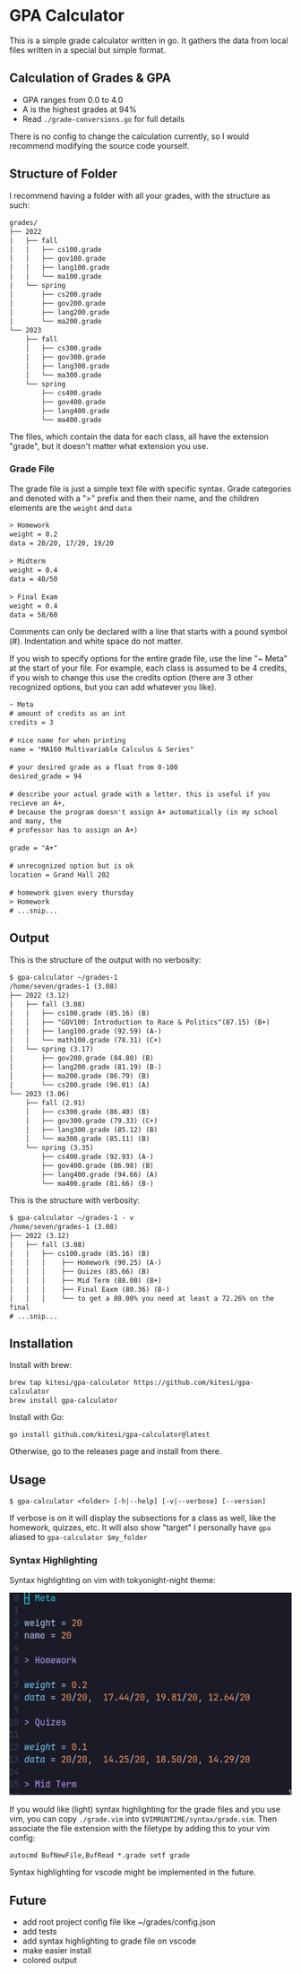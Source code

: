 # GPA Calculator

This is a simple grade calculator written in go.
It gathers the data from local files written in
a special but simple format.

## Calculation of Grades & GPA

-   GPA ranges from 0.0 to 4.0
-   A is the highest grades at 94%
-   Read `./grade-conversions.go` for full details

There is no config to change the calculation currently, so I would recommend
modifying the source code yourself.

## Structure of Folder

I recommend having a folder with all your grades, with the structure as such:

```
grades/
├── 2022
│   ├── fall
│   │   ├── cs100.grade
│   │   ├── gov100.grade
│   │   ├── lang100.grade
│   │   └── ma100.grade
│   └── spring
│       ├── cs200.grade
│       ├── gov200.grade
│       ├── lang200.grade
│       └── ma200.grade
└── 2023
    ├── fall
    │   ├── cs300.grade
    │   ├── gov300.grade
    │   ├── lang300.grade
    │   └── ma300.grade
    └── spring
        ├── cs400.grade
        ├── gov400.grade
        ├── lang400.grade
        └── ma400.grade
```

The files, which contain the data for each class, all have the extension "grade", but it doesn't matter what extension you use.

### Grade File

The grade file is just a simple text file with specific syntax.
Grade categories and denoted with a ">" prefix and then their name,
and the children elements are the `weight` and `data`

```
> Homework
weight = 0.2
data = 20/20, 17/20, 19/20

> Midterm
weight = 0.4
data = 40/50

> Final Exam
weight = 0.4
data = 58/60
```

Comments can only be declared with a line that starts with a pound symbol (#).
Indentation and white space do not matter.

If you wish to specify options for the entire grade file, use the line "~ Meta"
at the start of your file. For example, each class is assumed to be 4 credits,
if you wish to change this use the credits option (there are 3 other recognized
options, but you can add whatever you like).

```
~ Meta
# amount of credits as an int
credits = 3

# nice name for when printing
name = "MA160 Multivariable Calculus & Series"

# your desired grade as a float from 0-100
desired_grade = 94

# describe your actual grade with a letter. this is useful if you recieve an A+,
# because the program doesn't assign A+ automatically (in my school and many, the
# professor has to assign an A+)

grade = "A+"

# unrecognized option but is ok
location = Grand Hall 202

# homework given every thursday
> Homework
# ...snip...
```

## Output

This is the structure of the output with no verbosity:

```shell
$ gpa-calculator ~/grades-1
/home/seven/grades-1 (3.08)
├── 2022 (3.12)
│   ├── fall (3.08)
│   │   ├── cs100.grade (85.16) (B)
│   │   ├── "GOV100: Introduction to Race & Politics"(87.15) (B+)
│   │   ├── lang100.grade (92.59) (A-)
│   │   └── math100.grade (78.31) (C+)
│   └── spring (3.17)
│       ├── gov200.grade (84.80) (B)
│       ├── lang200.grade (81.19) (B-)
│       ├── ma200.grade (86.79) (B)
│       └── cs200.grade (96.01) (A)
└── 2023 (3.06)
    ├── fall (2.91)
    │   ├── cs300.grade (86.40) (B)
    │   ├── gov300.grade (79.33) (C+)
    │   ├── lang300.grade (85.12) (B)
    │   └── ma300.grade (85.11) (B)
    └── spring (3.35)
        ├── cs400.grade (92.93) (A-)
        ├── gov400.grade (86.98) (B)
        ├── lang400.grade (94.66) (A)
        └── ma400.grade (81.66) (B-)
```

This is the structure with verbosity:

```shell
$ gpa-calculator ~/grades-1 - v
/home/seven/grades-1 (3.08)
├── 2022 (3.12)
│   ├── fall (3.08)
│   │   ├── cs100.grade (85.16) (B)
│   │   │    ├── Homework (90.25) (A-)
│   │   │    ├── Quizes (85.66) (B)
│   │   │    ├── Mid Term (88.00) (B+)
│   │   │    ├── Final Eaxm (80.36) (B-)
│   │   │    └── to get a 80.00% you need at least a 72.26% on the final
# ...snip...
```

## Installation

Install with brew:

```shell
brew tap kitesi/gpa-calculator https://github.com/kitesi/gpa-calculator
brew install gpa-calculator
```

Install with Go:

```shell
go install github.com/kitesi/gpa-calculator@latest
```

Otherwise, go to the releases page and install from there.

## Usage

```shell
$ gpa-calculator <folder> [-h|--help] [-v|--verbose] [--version]
```

If verbose is on it will display the subsections for a class as well, like the homework, quizzes, etc.
It will also show "target"
I personally have `gpa` aliased to `gpa-calculator $my_folder`

### Syntax Highlighting

Syntax highlighting on vim with tokyonight-night theme:

![syntax highlighting](./syntax-highlighting.png)

If you would like (light) syntax highlighting for the grade files and you use
vim, you can copy `./grade.vim` into `$VIMRUNTIME/syntax/grade.vim`. Then
associate the file extension with the filetype by adding this to your vim
config:

```vim
autocmd BufNewFile,BufRead *.grade setf grade
```

Syntax highlighting for vscode might be implemented in the future.

## Future

-   add root project config file like ~/grades/config.json
-   add tests
-   add syntax highlighting to grade file on vscode
-   make easier install
-   colored output
